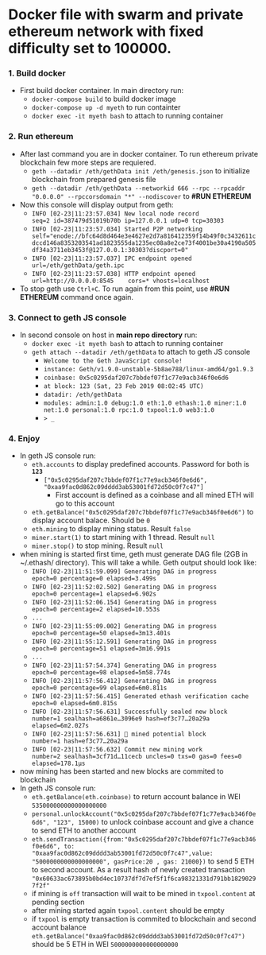 # Docker file with swarm and private ethereum network with fixed difficulty set to 100000.

### 1. Build docker
- First build docker container. In main directory run:
  - `docker-compose build` to build docker image
  - `docker-compose up -d myeth` to run containter
  - `docker exec -it myeth bash` to attach to running container
  
### 2. Run ethereum
- After last command you are in docker container.  To run ethereum private blockchain few more steps are requiered.
  - `geth --datadir /eth/gethData init /eth/genesis.json`  to initialize blockchain from prepared genesis file
  - `geth --datadir /eth/gethData --networkid 666 --rpc --rpcaddr "0.0.0.0" --rpccorsdomain "*" --nodiscover` to **#RUN ETHEREUM**
- Now this console will display output from geth: 
  - `INFO [02-23|11:23:57.034] New local node record                    seq=2 id=387479d51019b70b ip=127.0.0.1 udp=0 tcp=30303`
  - `INFO [02-23|11:23:57.034] Started P2P networking                   self="enode://bfc64d8d464e3e4627e2d7a816412359f14b49f0c3432611cdccd146a8353203541ad1823555da1235ec08a8e2ce73f4001be30a4190a505df34a3711eb3453f@127.0.0.1:30303?discport=0"`
  - `INFO [02-23|11:23:57.037] IPC endpoint opened                      url=/eth/gethData/geth.ipc`
  - `INFO [02-23|11:23:57.038] HTTP endpoint opened                     url=http://0.0.0.0:8545    cors=* vhosts=localhost`
- To stop geth use `Ctrl+C`. To run again from this point, use **#RUN ETHEREUM** command once again.
  
### 3. Connect to geth JS console 
- In second console on host in **main repo directory** run:
  - `docker exec -it myeth bash` to attach to running container
  - `geth attach --datadir /eth/gethData` to attach to geth JS console
    - `Welcome to the Geth JavaScript console!`
    - `instance: Geth/v1.9.0-unstable-5b8ae788/linux-amd64/go1.9.3`
    - `coinbase: 0x5c0295daf207c7bbdef07f1c77e9acb346f0e6d6`
    - `at block: 123 (Sat, 23 Feb 2019 08:02:45 UTC)`
    - `datadir: /eth/gethData`
    - `modules: admin:1.0 debug:1.0 eth:1.0 ethash:1.0 miner:1.0 net:1.0 personal:1.0 rpc:1.0 txpool:1.0 web3:1.0`
    - `> _`
    
### 4. Enjoy
- In geth JS console run:
  - `eth.accounts` to display predefined accounts. Password for both is **`123`**
    - `["0x5c0295daf207c7bbdef07f1c77e9acb346f0e6d6", "0xaa9fac0d862c09dddd3ab53001fd72d50c0f7c47"]`
      - First account is defined as a coinbase and all mined ETH will go to this account
  - `eth.getBalance("0x5c0295daf207c7bbdef07f1c77e9acb346f0e6d6")` to display account balace. Should be `0`
  - `eth.mining` to display mining status. Result `false`
  - `miner.start(1)` to start mining with 1 thread. Result `null`
  - `miner.stop()` to stop mining. Result `null`
- when mining is started first time, geth must generate DAG file (2GB in ~/.ethash/ directory). This will take a while. Geth output should look like:
  - `INFO [02-23|11:51:59.099] Generating DAG in progress               epoch=0 percentage=0 elapsed=3.499s`
  - `INFO [02-23|11:52:02.502] Generating DAG in progress               epoch=0 percentage=1 elapsed=6.902s`
  - `INFO [02-23|11:52:06.154] Generating DAG in progress               epoch=0 percentage=2 elapsed=10.553s`
  - `...`
  - `INFO [02-23|11:55:09.002] Generating DAG in progress               epoch=0 percentage=50 elapsed=3m13.401s`
  - `INFO [02-23|11:55:12.591] Generating DAG in progress               epoch=0 percentage=51 elapsed=3m16.991s`
  - `...`
  - `INFO [02-23|11:57:54.374] Generating DAG in progress               epoch=0 percentage=98 elapsed=5m58.774s`
  - `INFO [02-23|11:57:56.412] Generating DAG in progress               epoch=0 percentage=99 elapsed=6m0.811s`
  - `INFO [02-23|11:57:56.415] Generated ethash verification cache      epoch=0 elapsed=6m0.815s`
  - `INFO [02-23|11:57:56.631] Successfully sealed new block            number=1 sealhash=a6861e…3096e9 hash=ef3c77…20a29a elapsed=6m2.027s`
  - `INFO [02-23|11:57:56.631] 🔨 mined potential block                  number=1 hash=ef3c77…20a29a`
  - `INFO [02-23|11:57:56.632] Commit new mining work                   number=2 sealhash=3cf71d…11cecb uncles=0 txs=0 gas=0 fees=0 elapsed=178.1µs`
- now mining has been started and new blocks are commited to blockchain
- In geth JS console run:
  - `eth.getBalance(eth.coinbase)` to return account balance in WEI `535000000000000000000`
  - `personal.unlockAccount("0x5c0295daf207c7bbdef07f1c77e9acb346f0e6d6", "123", 15000)` to unlock coinbase account and give a chance to send ETH to another account
  - `eth.sendTransaction({from:"0x5c0295daf207c7bbdef07f1c77e9acb346f0e6d6", to: "0xaa9fac0d862c09dddd3ab53001fd72d50c0f7c47",value: "5000000000000000000", gasPrice:20 , gas: 21000})` to send 5 ETH to second account. As a result hash of newly created transaction `"0x60633ac673895b0bd4ec10737df7d7ef5f1f6ca98321331d791bb18290297f2f"`
  - if mining is `off` transaction will wait to be mined in `txpool.content` at pending section
  - after mining started again `txpool.content` should be empty
  - if `txpool` is empty transaction is commited to blockchain and second account balance `eth.getBalance("0xaa9fac0d862c09dddd3ab53001fd72d50c0f7c47")` should be 5 ETH in WEI `5000000000000000000`
